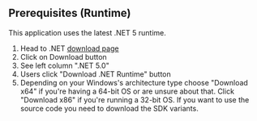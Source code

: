﻿## Prerequisites (Runtime)
This application uses the latest .NET 5 runtime.

1) Head to .NET <a href=https://dotnet.microsoft.com target=_>download page</a>
2) Click on Download button
3) See left column ".NET 5.0"
4) Users click "Download .NET Runtime" button
5) Depending on your Windows's architecture type choose "Download x64" if you're having a 64-bit OS or are unsure about that. Click "Download x86" if you're running a 32-bit OS. If you want to use the source code you need to download the SDK variants.